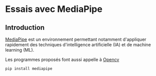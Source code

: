 # Essais avec MediaPipe

## Introduction

[MediaPipe](https://ai.google.dev/edge/mediapipe/solutions/guide?hl=fr) est un environnement permettant notamment d'appliquer rapidement des techniques d'intelligence artificielle (IA) et de machine learning (ML).

Les programmes proposés font aussi appelle à [Opencv](https://pypi.org/project/opencv-python/)

```
pip install mediapipe
```